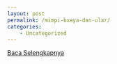 ```yaml
---
layout: post
permalink: /mimpi-buaya-dan-ular/
categories:
    - Uncategorized
---
```


[Baca Selengkapnya](/10)